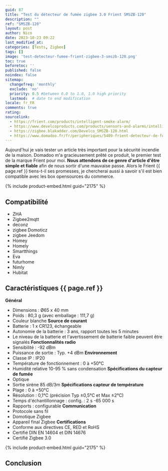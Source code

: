 ```yaml
---
guid: 87
title: "Test du détecteur de fumée zigbee 3.0 Frient SMSZB-120"
description: ""
ref: "SMSZB-120"
layout: post
author: Nico
date: 2023-10-23 09:22
last_modified_at: 
categories: [Tests, Zigbee]
tags: []
image: 'test-detecteur-fumee-frient-zigbee-3-smszb-120.png'
toc: true
beforetoc: ''
published: false
noindex: false
sitemap:
  changefreq: 'monthly'
  exclude: 'no'
  priority: 0.5 #between 0.0 to 1.0, 1.0 high priority
  lastmod:  # date to end modification
locale: fr_FR
comments: true
rating:  
sourcelink:
  - https://frient.com/products/intelligent-smoke-alarm/
  - https://www.develcoproducts.com/products/sensors-and-alarms/intelligent-smoke-alarm/
  - https://zigbee.blakadder.com/Develco_SMSZB-120.html
  - https://www.domadoo.fr/fr/peripheriques/5409-frient-detecteur-de-fumee-intelligent-zigbee-30-5713594002330.html?domid=39
---
```


Aujourd'hui je vais tester un article très important pour la sécurité incendie de la maison. Domadoo m'a gracieusement prêté ce produit, le premier test de la marque Frient pour moi.
**Nous attendons de ce genre d'article d'être simple et fiable** afin de nous sortir d'une mauvaise passe. Alors le Frient {{ page.ref }} tiens-t-il ses promesses, je chercherai aussi à savoir s'il est bien compatible avec les box opensources du commerce.

{% include product-embed.html guid="2175" %}

## Compatibilité
- ZHA
- Zigbee2mqtt
- deconz
- zigbee Domoticz
- zigbee Jeedom
- Homey
- Homely
- Smartthings
- Eva
- futurhome
- Nimly
- Hubitat

## Caractéristiques {{ page.ref }}

**Général**
- Dimensions : Ø65 x 40 mm
- Poids : 80,3 g (avec emballage : 111,7 g)
- Couleur blanche
**Source de courant**
- Batterie : 1 x CR123, échangeable
- Autonomie de la batterie : 3 ans, rapport toutes les 5 minutes
- Le niveau de la batterie et l'avertissement de batterie faible peuvent être signalés
**Fonctionnalités radio**
- Sensibilité : -92 dBm
- Puissance de sortie : Typ. +4 dBm
**Environnement**
- Classe IP : IP20
- Température de fonctionnement : 0 à +50°C
- Humidité relative 10-95 % sans condensation
**Spécifications du capteur de fumée**
- Optique
- Sortie sirène 85 dB/3m
**Spécifications capteur de température**
- Plage : 0 à +50°C
- Résolution : 0,1°C (précision Typ ±0,5°C et Max ±2°C)
- Temps d'échantillonnage : config. : 2 s -65 000 s
- Rapports : configurable
**Communication**
- Protocole sans fil
- Domotique Zigbee
- Appareil final Zigbee
**Certifications**
- Conforme aux directives CE, RED et RoHS
- Certifié DIN EN 14604 et DIN 14676
- Certifié Zigbee 3.0

{% include product-embed.html guid="2175" %}

## Conclusion